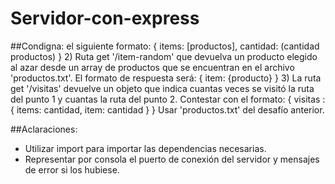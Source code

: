 # Servidor-con-express

##Condigna:
el siguiente formato: { items: [productos], cantidad: (cantidad productos) }
2) Ruta get '/item-random' que devuelva un producto elegido al azar desde un array de 
productos que se encuentran en el archivo 'productos.txt'. El formato de respuesta 
será: { item: {producto} }
3) La ruta get '/visitas' devuelve un objeto que indica cuantas veces se visitó la ruta del 
punto 1 y cuantas la ruta del punto 2. Contestar con el formato: { visitas : { items: 
cantidad, item: cantidad } }
Usar 'productos.txt' del desafío anterior.

 
##Aclaraciones:
- Utilizar import para importar las dependencias necesarias.
- Representar por consola el puerto de conexión del servidor y mensajes de error si los 
hubiese.
